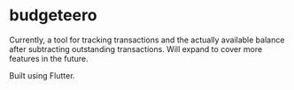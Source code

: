 # budgeteero

Currently, a tool for tracking transactions and the actually available balance after subtracting outstanding transactions.
Will expand to cover more features in the future.

Built using Flutter.
